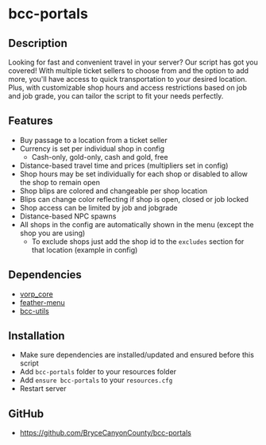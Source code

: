 # bcc-portals

## Description
Looking for fast and convenient travel in your server? Our script has got you covered! With multiple ticket sellers to choose from and the option to add more, you'll have access to quick transportation to your desired location. Plus, with customizable shop hours and access restrictions based on job and job grade, you can tailor the script to fit your needs perfectly. 

## Features
- Buy passage to a location from a ticket seller
- Currency is set per individual shop in config
  - Cash-only, gold-only, cash and gold, free
- Distance-based travel time and prices (multipliers set in config)
- Shop hours may be set individually for each shop or disabled to allow the shop to remain open
- Shop blips are colored and changeable per shop location
- Blips can change color reflecting if shop is open, closed or job locked
- Shop access can be limited by job and jobgrade
- Distance-based NPC spawns
- All shops in the config are automatically shown in the menu (except the shop you are using)
  - To exclude shops just add the shop id to the `excludes` section for that location (example in config)

## Dependencies
- [vorp_core](https://github.com/VORPCORE/vorp-core-lua)
- [feather-menu](https://github.com/FeatherFramework/feather-menu)
- [bcc-utils](https://github.com/BryceCanyonCounty/bcc-utils)

## Installation
- Make sure dependencies are installed/updated and ensured before this script
- Add `bcc-portals` folder to your resources folder
- Add `ensure bcc-portals` to your `resources.cfg`
- Restart server

## GitHub
- https://github.com/BryceCanyonCounty/bcc-portals

